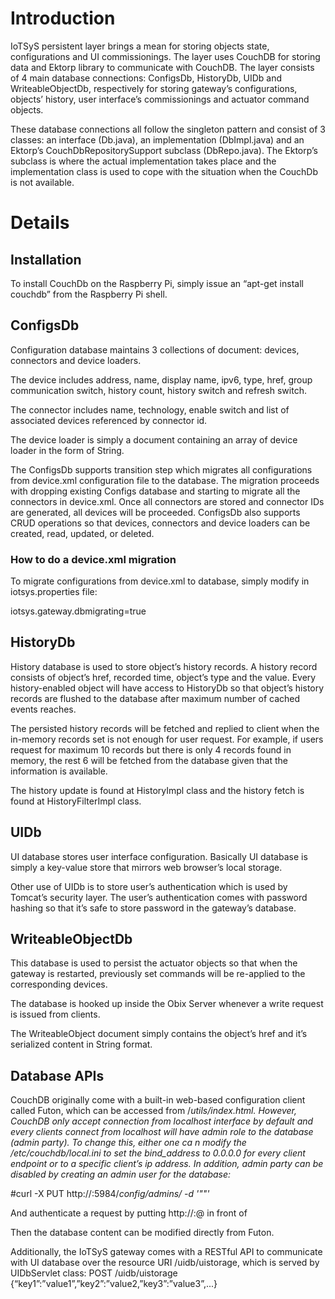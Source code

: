 # Introduction #

IoTSyS persistent layer brings a mean for storing objects state, configurations and UI commissionings. The layer uses CouchDB for storing data and Ektorp library to communicate with CouchDB. The layer consists of 4 main database connections: ConfigsDb, HistoryDb, UIDb and WriteableObjectDb, respectively for storing gateway’s configurations, objects’ history, user interface’s commissionings and actuator command objects.

These database connections all follow the singleton pattern and consist of 3 classes: an interface (Db.java), an implementation (DbImpl.java) and an Ektorp’s CouchDbRepositorySupport subclass (DbRepo.java). The Ektorp’s subclass is where the actual implementation takes place and the implementation class is used to cope with the situation when the CouchDb is not available.



# Details #
## Installation ##
To install CouchDb on the Raspberry Pi, simply issue an “apt-get install couchdb” from the Raspberry Pi shell.
## ConfigsDb ##
Configuration database maintains 3 collections of document: devices, connectors and device loaders.

The device includes address, name, display name, ipv6, type, href, group communication switch, history count, history switch and refresh switch.

The connector includes name, technology, enable switch and list of associated devices referenced by connector id.

The device loader is simply a document containing an array of device loader in the form of String.

The ConfigsDb supports transition step which migrates all configurations from device.xml configuration file to the database. The migration proceeds with dropping existing Configs database and starting to migrate all the connectors in device.xml. Once all connectors are stored and connector IDs are generated, all devices will be proceeded. ConfigsDb also supports CRUD operations so that devices, connectors and device loaders can be created, read, updated, or deleted.

### How to do a device.xml migration ###
To migrate configurations from device.xml to database, simply modify in iotsys.properties file:

iotsys.gateway.dbmigrating=true

## HistoryDb ##
History database is used to store object’s history records. A history record consists of object’s href, recorded time, object’s type and the value. Every history-enabled object will have access to HistoryDb so that object’s history records are flushed to the database after maximum number of cached events reaches.

The persisted history records will be fetched and replied to client when the in-memory records set is not enough for user request. For example, if users request for maximum 10 records but there is only 4 records found in memory, the rest 6 will be fetched from the database given that the information is available.

The history update is found at HistoryImpl class and the history fetch is found at HistoryFilterImpl class.

## UIDb ##
UI database stores user interface configuration. Basically UI database is simply a key-value store that mirrors web browser’s local storage.

Other use of UIDb is to store user’s authentication which is used by Tomcat’s security layer. The user’s authentication comes with password hashing so that it’s safe to store password in the gateway’s database.

## WriteableObjectDb ##
This database is used to persist the actuator objects so that when the gateway is restarted, previously set commands will be re-applied to the corresponding devices.

The database is hooked up inside the Obix Server whenever a write request is issued from clients.

The WriteableObject document simply contains the object’s href and it’s serialized content in String format.

## Database APIs ##
CouchDB originally come with a built-in web-based configuration client called Futon, which can be accessed from /_utils/index.html. However, CouchDB only accept connection from localhost interface by default and every clients connect from localhost will have admin role to the database (admin party). To change this, either one ca
n modify the /etc/couchdb/local.ini to set the bind\_address to 0.0.0.0 for every client endpoint or to a specific client’s ip address. In addition, admin party can be disabled by creating an admin user for the database:_

#curl -X PUT http://<CouchDB Host>:5984/_config/admins/<admin name> -d '"<admin pwd>"'_

And authenticate a request by putting http://<admin name>:<admin pwd>@ in front of <CouchDB Host>

Then the database content can be modified directly from Futon.

Additionally, the IoTSyS gateway comes with a RESTful API to communicate with UI database over the resource URI /uidb/uistorage, which is served by UIDbServlet class:
POST /uidb/uistorage
{“key1”:”value1”,”key2”:”value2,”key3”:”value3”,...}
